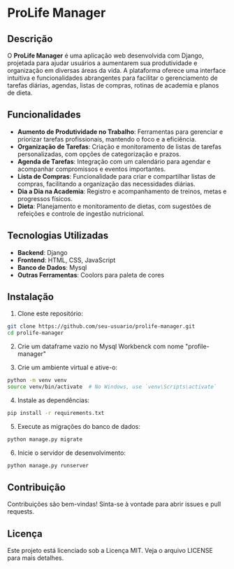 # ProLife Manager

## Descrição

O **ProLife Manager** é uma aplicação web desenvolvida com Django, projetada para ajudar usuários a aumentarem sua produtividade e organização em diversas áreas da vida. A plataforma oferece uma interface intuitiva e funcionalidades abrangentes para facilitar o gerenciamento de tarefas diárias, agendas, listas de compras, rotinas de academia e planos de dieta. 

## Funcionalidades

- **Aumento de Produtividade no Trabalho**: Ferramentas para gerenciar e priorizar tarefas profissionais, mantendo o foco e a eficiência.
- **Organização de Tarefas**: Criação e monitoramento de listas de tarefas personalizadas, com opções de categorização e prazos.
- **Agenda de Tarefas**: Integração com um calendário para agendar e acompanhar compromissos e eventos importantes.
- **Lista de Compras**: Funcionalidade para criar e compartilhar listas de compras, facilitando a organização das necessidades diárias.
- **Dia a Dia na Academia**: Registro e acompanhamento de treinos, metas e progressos físicos.
- **Dieta**: Planejamento e monitoramento de dietas, com sugestões de refeições e controle de ingestão nutricional.

## Tecnologias Utilizadas

- **Backend**: Django
- **Frontend**: HTML, CSS, JavaScript
- **Banco de Dados**: Mysql
- **Outras Ferramentas**: Coolors para paleta de cores

## Instalação

1. Clone este repositório:
```bash
git clone https://github.com/seu-usuario/prolife-manager.git
cd prolife-manager
```

2. Crie um dataframe vazio no Mysql Workbenck com nome "profile-manager"

3. Crie um ambiente virtual e ative-o:
```bash
python -m venv venv
source venv/bin/activate  # No Windows, use `venv\Scripts\activate`
```

4. Instale as dependências:
```bash
pip install -r requirements.txt
```

5. Execute as migrações do banco de dados:
```bash
python manage.py migrate
```

6. Inicie o servidor de desenvolvimento:
```bash
python manage.py runserver
```

## Contribuição
Contribuições são bem-vindas! Sinta-se à vontade para abrir issues e pull requests.

## Licença
Este projeto está licenciado sob a Licença MIT. Veja o arquivo LICENSE para mais detalhes.